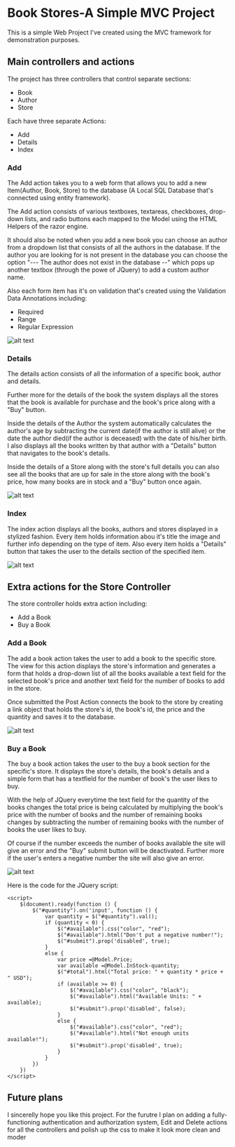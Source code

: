 # Book Stores-A Simple MVC Project

This is a simple Web Project I've created using the MVC framework for demonstration purposes.

## Main controllers and actions

The project has three controllers that control separate sections:

- Book
- Author
- Store

Each have three separate Actions:

- Add
- Details
- Index

### Add

The Add action takes you to a web form that allows you to add a new Item(Author, Book, Store) to the database (A Local SQL Database that's connected using entity framework).

The Add action consists of various textboxes, textareas, checkboxes, drop-down lists, and radio buttons each mapped to the Model using the HTML Helpers of the razor engine.

It should also be noted when you add a new book you can choose an author from a dropdown list that consists of all the authors in the database. If the author you are looking for is not present in the database you can choose the option "--- The author does not exist in the database --" which 
pops up another textbox (through the powe of JQuery) to add a custom author name.

Also each form item has it's on validation that's created using the Validation Data Annotations including:

- Required
- Range
- Regular Expression


![alt text](https://raw.githubusercontent.com/ljuben97/Book-Store/master/Images/AddAuthor.PNG)


### Details

The details action consists of all the information of a specific book, author and details.

Further more for the details of the book the system displays all the stores that the book is available for purchase and the book's price along with a "Buy" button.

Inside the details of the Author the system automatically calculates the author's age by subtracting the current date(if the author is still alive) or the date the author died(if the author is deceased) with the date of his/her birth. I also displays all the books written by that author with a "Details" button that navigates to the book's details.

Inside the details of a Store along with the store's full details you can also see all the books that are up for sale in the store along with the book's price, how many books are in stock and a "Buy" button once again.

![alt text](https://raw.githubusercontent.com/ljuben97/Book-Store/master/Images/StoreDetails.PNG)

### Index

The index action displays all the books, authors and stores displayed in a stylized fashion. Every item holds information abou it's title the image and further info depending on the type of item. Also every item holds a "Details" button that takes the user to the details section of the specified item.

![alt text](https://raw.githubusercontent.com/ljuben97/Book-Store/master/Images/BookDetailsPNG.PNG)

## Extra actions for the Store Controller

The store controller holds extra action including:

- Add a Book
- Buy a Book

### Add a Book

The add a book action takes the user to add a book to the specific store. The view for this action displays the store's information and generates a form that holds a drop-down list of all the books available a text field for the selected book's price and another text field for the number of books to add in the store. 

Once submitted the Post Action connects the book to the store by creating a link object that holds the store's id, the book's id, the price and the quantity and saves it to the database.

![alt text](https://raw.githubusercontent.com/ljuben97/Book-Store/master/Images/AddBook.PNG)

### Buy a Book

The buy a book action takes the user to the buy a book section for the specific's store. It displays the store's details, the book's details and a simple form that has a textfield for the number of book's the user likes to buy. 

With the help of JQuery everytime the text field for the quantity of the books changes the total price is being calculated by multiplying the book's price with the number of books and the number of remaining books changes by subtracting the number of remaining books with the number of books the user likes to buy. 

Of course if the number exceeds the number of books available the site will give an error and the "Buy" submit button will be deactivated. Further more if the user's enters a negative number the site will also give an error.

![alt text](https://raw.githubusercontent.com/ljuben97/Book-Store/master/Images/BuyBook.PNG)

Here is the code for the JQuery script:

```
<script>
    $(document).ready(function () {
        $("#quantity").on('input', function () {
            var quantity = $("#quantity").val();
            if (quantity < 0) {
                $("#available").css("color", "red");
                $("#available").html("Don't put a negative number!");
                $("#submit").prop('disabled', true);
            }
            else {
                var price =@Model.Price;
                var available =@Model.InStock-quantity;
                $("#total").html("Total price: " + quantity * price + " USD");
                if (available >= 0) {
                    $("#available").css("color", "black");
                    $("#available").html("Available Units: " + available);
                    $("#submit").prop('disabled', false);
                }
                else {
                    $("#available").css("color", "red");
                    $("#available").html("Not enough units available!");
                    $("#submit").prop('disabled', true);
                }
            }
        })
    })
</script>
```

## Future plans

I sincerelly hope you like this project. For the furutre I plan on adding a fully-functioning authentication and authorization system, Edit and Delete actions for all the controllers and polish up the css to make it look more clean and moder
